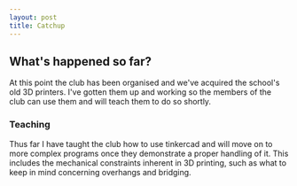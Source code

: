 ```yaml
---
layout: post
title: Catchup
---
```

## What's happened so far?
At this point the club has been organised and we've acquired the school's old 3D printers. I've gotten them up and working so the members of the club can use them and will teach them to do so shortly.  

### Teaching
Thus far I have taught the club how to use tinkercad and will move on to more complex programs once they demonstrate a proper handling of it. This includes the mechanical constraints inherent in 3D printing, such as what to keep in mind concerning overhangs and bridging.
